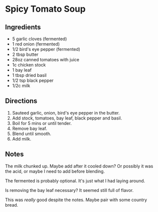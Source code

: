 Spicy Tomato Soup
=======

Ingredients
-----

- 5 garlic cloves (fermented)
- 1 red onion (fermented)
- 1/2 bird's eye pepper (fermented)
- 2 tbsp butter
- 28oz canned tomatoes with juice
- 1c chicken stock
- 1 bay leaf
- 1 tbsp dried basil
- 1/2 tsp black pepper
- 1/2c milk

Directions
----
1. Sauteed garlic, onion, bird's eye pepper in the butter.
2. Add stock, tomatoes, bay leaf, black pepper and basil.
3. Boil for 5 mins or until tender.
4. Remove bay leaf.
5. Blend until smooth.
6. Add milk.

Notes
---
The milk chunked up. Maybe add after it cooled down? Or possibly it was the acid, or maybe I need to add before blending.

The fermented is probably optional. It's just what I had laying around.

Is removing the bay leaf necessary? It seemed still full of flavor.

This was *really* good despite the notes.  Maybe pair with some country bread.
